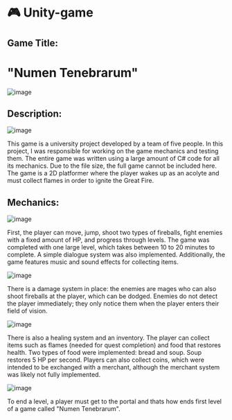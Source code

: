# 🎮 Unity-game
## Game Title:
# "Numen Tenebrarum"

![image](https://github.com/user-attachments/assets/a90bdda7-0a5b-45f4-b709-b51f3e8f377e)


## Description:
![image](https://github.com/user-attachments/assets/79b5f862-b9eb-4526-9d9d-158bdc8e9c37)

This game is a university project developed by a team of five people. In this project, I was responsible for working on the game mechanics and testing them. The entire game was written using a large amount of C# code for all its mechanics. Due to the file size, the full game cannot be included here. The game is a 2D platformer where the player wakes up as an acolyte and must collect flames in order to ignite the Great Fire.

## Mechanics:
![image](https://github.com/user-attachments/assets/cf53b5c0-2338-4dc4-82c4-b75fc6b3df48)

First, the player can move, jump, shoot two types of fireballs, fight enemies with a fixed amount of HP, and progress through levels. The game was completed with one large level, which takes between 10 to 20 minutes to complete. A simple dialogue system was also implemented. Additionally, the game features music and sound effects for collecting items.

![image](https://github.com/user-attachments/assets/f62a3a4f-5b8f-42b9-b975-575a70c4d969)

There is a damage system in place: the enemies are mages who can also shoot fireballs at the player, which can be dodged. Enemies do not detect the player immediately; they only notice them when the player enters their field of vision.

![image](https://github.com/user-attachments/assets/0b9b9573-8fd9-4619-89db-5ecd76330c2e)

There is also a healing system and an inventory. The player can collect items such as flames (needed for quest completion) and food that restores health. Two types of food were implemented: bread and soup. Soup restores 5 HP per second. Players can also collect coins, which were intended to be exchanged with a merchant, although the merchant system was likely not fully implemented.

![image](https://github.com/user-attachments/assets/523bd07e-9e76-4781-a734-ca70710ce784)

To end a level, a player must get to the portal and thats how ends first level of a game called "Numen Tenebrarum".

